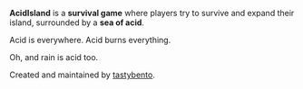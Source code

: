 **AcidIsland** is a **survival game** where players try to survive and expand their island, surrounded by a **sea of acid**.

Acid is everywhere. Acid burns everything.

Oh, and rain is acid too.

Created and maintained by [tastybento](https://github.com/tastybento).
